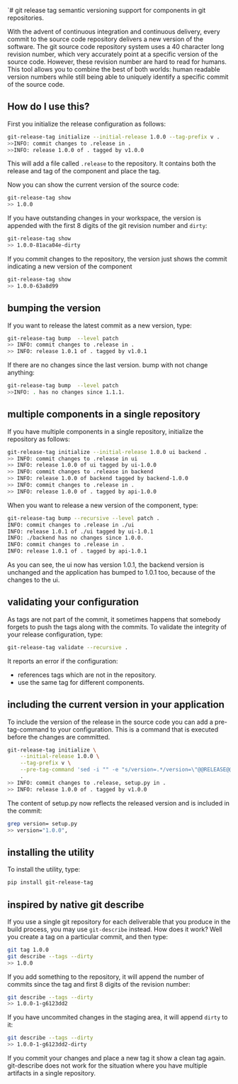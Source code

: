 `# git release tag
semantic versioning support for components in git repositories.

With the advent of continuous integration and continuous delivery, every commit to the source code repository delivers 
a new version of the software. The git source code repository system uses a 40 character long revision number, which
very accurately point at a specific version of the source code. However, these revision number are hard to read
for humans. This tool allows you to combine the best of both worlds: human readable version numbers while still being
able to uniquely identify a specific commit of the source code.

## How do I use this?
First you initialize the release configuration as follows:

```bash
git-release-tag initialize --initial-release 1.0.0 --tag-prefix v .
>>INFO: commit changes to .release in .
>>INFO: release 1.0.0 of . tagged by v1.0.0
```
This will add a file  called `.release` to the repository. It contains both the release and tag of the component
and place the tag. 

Now you can show the current version of the source code:

```bash
git-release-tag show 
>> 1.0.0
``` 
If you have outstanding changes in your workspace, the version is appended with the first 8 digits of the git revision number and
  `dirty`:
```bash
git-release-tag show
>> 1.0.0-81aca04e-dirty
```

If you commit changes to the repository, the version just shows the commit indicating a new version of the component

```bash
git-release-tag show
>> 1.0.0-63a8d99
```


## bumping the version
If you want to release the latest commit as a new version, type:
```bash
git-release-tag bump  --level patch 
>> INFO: commit changes to .release in .
>> INFO: release 1.0.1 of . tagged by v1.0.1
```
If there are no changes since the last version. bump with not change anything:
```bash
git-release-tag bump  --level patch  
>>INFO: . has no changes since 1.1.1.
```

## multiple components in a single repository
If you have multiple components in a single repository, initialize the repository as follows:

```bash
git-release-tag initialize --initial-release 1.0.0 ui backend .
>> INFO: commit changes to .release in ui
>> INFO: release 1.0.0 of ui tagged by ui-1.0.0
>> INFO: commit changes to .release in backend
>> INFO: release 1.0.0 of backend tagged by backend-1.0.0
>> INFO: commit changes to .release in .
>> INFO: release 1.0.0 of . tagged by api-1.0.0
```

When you want to release a new version of the component, type:
```bash
git-release-tag bump --recursive --level patch . 
INFO: commit changes to .release in ./ui
INFO: release 1.0.1 of ./ui tagged by ui-1.0.1
INFO: ./backend has no changes since 1.0.0.
INFO: commit changes to .release in .
INFO: release 1.0.1 of . tagged by api-1.0.1
```
As you can see, the ui now has version 1.0.1, the backend version is unchanged and the application has bumped to 1.0.1
 too, because of the changes to the ui.

## validating your configuration
As tags are not part of the commit, it sometimes happens that somebody forgets to push the tags along with the
commits. To validate the integrity of your release configuration, type:

```bash
git-release-tag validate --recursive .
```
It reports an error if the configuration:
- references tags which are not in the repository.
- use the same tag for different components.

## including the current version in your application
To include the version of the release in the source code you can add a pre-tag-command to your configuration. This
is a command that is executed before the changes are committed.

```bash
git-release-tag initialize \
    --initial-release 1.0.0 \
    --tag-prefix v \
    --pre-tag-command 'sed -i "" -e "s/version=.*/version=\"@@RELEASE@@\",/g" setup.py' \
    .
>> INFO: commit changes to .release, setup.py in .
>> INFO: release 1.0.0 of . tagged by v1.0.0
```

The content of setup.py now reflects the released version and is included in the commit:
```bash
grep version= setup.py
>> version="1.0.0",
```

## installing the utility
To install the utility, type:

```bash
pip install git-release-tag
```
 
## inspired by native git describe
If you use a single git repository for each deliverable that you produce in the build process, you may use
`git-describe` instead. How does it work? Well you create a tag on a particular commit, and then type:

```bash
git tag 1.0.0
git describe --tags --dirty
>> 1.0.0
```
If you add something to the repository, it will append the number of commits since the tag and first 8 digits of the
revision number:
```bash
git describe --tags --dirty
>> 1.0.0-1-g6123dd2
```
If you have uncommited changes in the staging area, it will append `dirty` to it:
```bash
git describe --tags --dirty
>> 1.0.0-1-g6123dd2-dirty
```
If you commit your changes and place a new tag it show a clean tag again. git-describe does not work for the situation
where you have multiple artifacts in a single repository.
